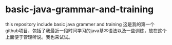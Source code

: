 # basic-java-grammar-and-training
this repository include basic java grammer and training
这是我的第一个github项目，包括了我最近一段时间学习的java基本语法以及一些训练，放在这个上面便于管理听说。我也来试试。
